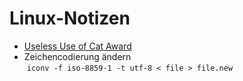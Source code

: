 # Linux-Notizen

* [Useless Use of Cat Award](http://porkmail.org/era/unix/award.html)
* Zeichencodierung ändern\
  `iconv -f iso-8859-1 -t utf-8 < file > file.new`
